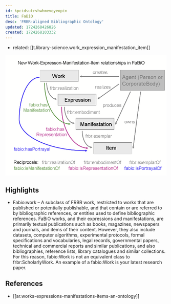 ```yaml
---
id: kpcidsutrvhwhmevqyeopin
title: FaBiO
desc: 'FRBR-aligned Bibliographic Ontology'
updated: 1724268426826
created: 1724268103332
---
```


- related: [[t.library-science.work_expression_manifestation_item]]

![](/assets/images/2024-08-21-12-23-06.png)

## Highlights

- Fabio:work – A subclass of FRBR work, restricted to works that are published or potentially publishable, and that contain or are referred to by bibliographic references, or entities used to define bibliographic references. FaBiO works, and their expressions and manifestations, are primarily textual publications such as books, magazines, newspapers and journals, and items of their content. However, they also include datasets, computer algorithms, experimental protocols, formal specifications and vocabularies, legal records, governmental papers, technical and commercial reports and similar publications, and also bibliographies, reference lists, library catalogues and similar collections. For this reason, fabio:Work is not an equivalent class to frbr:ScholarlyWork. An example of a fabio:Work is your latest research paper.

## References

- [[ar.works-expressions-manifestations-items-an-ontology]]